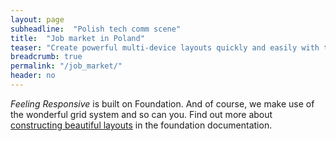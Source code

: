 ```yaml
---
layout: page
subheadline:  "Polish tech comm scene"
title:  "Job market in Poland"
teaser: "Create powerful multi-device layouts quickly and easily with the 12-column, nest-able Foundation grid."
breadcrumb: true
permalink: "/job_market/"
header: no
---
```

*Feeling Responsive* is built on Foundation. And of course, we make use of the wonderful grid system and so can you. Find out more about [constructing  beautiful layouts][1] in the foundation documentation.

 [1]: http://foundation.zurb.com/docs/components/grid.html
